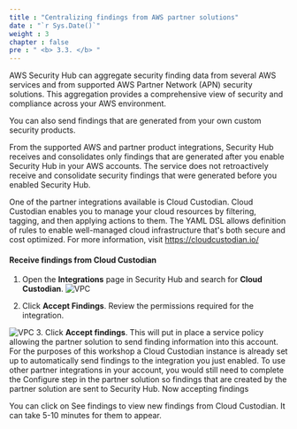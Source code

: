 ```yaml
---
title : "Centralizing findings from AWS partner solutions"
date : "`r Sys.Date()`"
weight : 3
chapter : false
pre : " <b> 3.3. </b> "
---
```

AWS Security Hub can aggregate security finding data from several AWS services and from supported AWS Partner Network (APN) security solutions. This aggregation provides a comprehensive view of security and compliance across your AWS environment.

You can also send findings that are generated from your own custom security products.

From the supported AWS and partner product integrations, Security Hub receives and consolidates only findings that are generated after you enable Security Hub in your AWS accounts. The service does not retroactively receive and consolidate security findings that were generated before you enabled Security Hub.

One of the partner integrations available is Cloud Custodian. Cloud Custodian enables you to manage your cloud resources by filtering, tagging, and then applying actions to them. The YAML DSL allows definition of rules to enable well-managed cloud infrastructure that's both secure and cost optimized. For more information, visit https://cloudcustodian.io/ 

#### Receive findings from Cloud Custodian
1. Open the **Integrations** page in Security Hub and search for **Cloud Custodian**.
![VPC](/images/3/3.3/s1.png)

2. Click **Accept Findings**. Review the permissions required for the integration.

![VPC](/images/3/3.3/s2.png)
3. Click **Accept findings**. This will put in place a service policy allowing the partner solution to send finding information into this account. For the purposes of this workshop a Cloud Custodian instance is already set up to automatically send findings to the integration you just enabled. To use other partner integrations in your account, you would still need to complete the Configure step in the partner solution so findings that are created by the partner solution are sent to Security Hub.
Now accepting findings

You can click on See findings to view new findings from Cloud Custodian. It can take 5-10 minutes for them to appear.